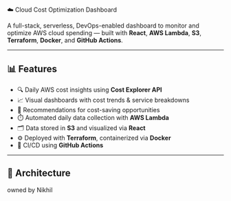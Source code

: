  ☁️ Cloud Cost Optimization Dashboard

A full-stack, serverless, DevOps-enabled dashboard to monitor and optimize AWS cloud spending — built with **React**, **AWS Lambda**, **S3**, **Terraform**, **Docker**, and **GitHub Actions**.

---

## 📊 Features

- 🔍 Daily AWS cost insights using **Cost Explorer API**
- 📈 Visual dashboards with cost trends & service breakdowns
- 💸 Recommendations for cost-saving opportunities
- ⏱️ Automated daily data collection with **AWS Lambda**
- 🗂️ Data stored in **S3** and visualized via **React**
- ⚙️ Deployed with **Terraform**, containerized via **Docker**
- 🔁 CI/CD using **GitHub Actions**

---

## 🧱 Architecture
owned by Nikhil

